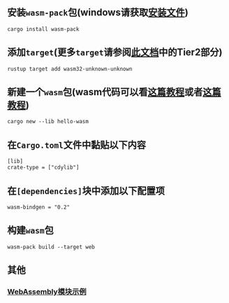 ## 安装`wasm-pack`包(windows请获取[安装文件](https://rustwasm.github.io/wasm-pack/installer/))
    cargo install wasm-pack
## 添加`target`(更多`target`请参阅[此文档](https://doc.rust-lang.org/nightly/rustc/platform-support.html)中的Tier2部分)
    rustup target add wasm32-unknown-unknown
## 新建一个`wasm`包(wasm代码可以看[这篇教程](https://developer.mozilla.org/zh-CN/docs/WebAssembly/Rust_to_wasm)或者[这篇教程](https://www.wkwkk.com/articles/1c90cd3673398f7f.html))
    cargo new --lib hello-wasm
## 在`Cargo.toml`文件中黏贴以下内容
    [lib]
    crate-type = ["cdylib"]
## 在`[dependencies]`块中添加以下配置项
    wasm-bindgen = "0.2"
## 构建`wasm`包
    wasm-pack build --target web

## 其他
### [WebAssembly模块示例]()

